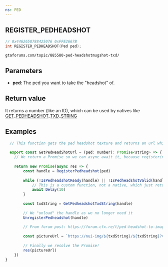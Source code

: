 ```yaml
---
ns: PED
---
```

## REGISTER_PEDHEADSHOT

```c
// 0x4462658788425076 0xFFE2667B
int REGISTER_PEDHEADSHOT(Ped ped);
```

```
gtaforums.com/topic/885580-ped-headshotmugshot-txd/  
```

## Parameters
* **ped**: The ped you want to take the "headshot" of.

## Return value
It returns a number (like an ID), which can be used by natives like [GET_PEDHEADSHOT_TXD_STRING](https://docs.fivem.net/natives/?_0xDB4EACD4AD0A5D6B)

## Examples
```js
  // This function gets the ped headshot texture and returns an url which can be used in NUI (written in TypeScript) 
  
  export const GetPedHeadShotUrl = (ped: number): Promise<string> => {
    // We return a Promise so we can async await it, because registering the ped headshot takes some time.
    
    return new Promise(async res => {
        const handle = RegisterPedheadshot(ped)
        
        while (!IsPedheadshotReady(handle) || !IsPedheadshotValid(handle)) {
            // This is a custom function, not a native, which just returns a promise that is resolved after the ms specified using the setTimeout function
            await Delay(10)
        }
        
        const txdString = GetPedheadshotTxdString(handle)
        
        // We "unload" the handle as we no longer need it
        UnregisterPedheadshot(handle)
        
        // From forum post: https://forum.cfx.re/t/ped-headshot-to-image/4813157/2
        
        const pictureUrl = `https://nui-img/${txdString}/${txdString}?v=${Date.now()}`
        
        // Finally we resolve the Promise!
        res(pictureUrl)
    })
}
```
